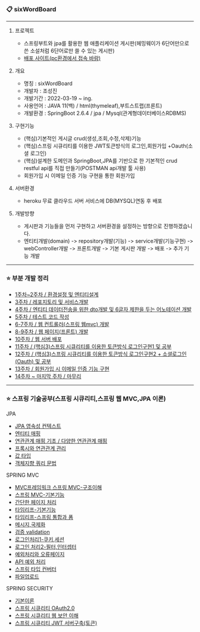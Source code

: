 ### :clipboard: sixWordBoard 
---
        
1. 프로젝트    
    + 스프링부트와 jpa를 활용한 웹 애플리케이션 게시판(헤밍웨이가 6단어만으로 쓴 소설처럼 6단어로만 쓸 수 있는 게시판)
    + [배포 사이트(pc환경에서 접속 바람)](https://sixwordsboard2.herokuapp.com/)    

2. 개요
   + 명칭 : sixWordBoard
   + 개발자 : 조성진
   + 개발기간 : 2022-03-19 ~ ing.      
   + 사용언어 : JAVA 11(백) / html(thymeleaf),부트스트랩(프론트)   
   + 개발환경 : SpringBoot 2.6.4 / jpa / Mysql(관계형데이터베이스RDBMS)

3. 구현기능
   + (핵심)기본적인 게시글 crud(생성,조회,수정,삭제)기능
   + (핵심)스프링 시큐리티를 이용한 JWT토큰방식의 로그인,회원가입 +Oauth(소셜 로그인)
   + (핵심)설계한 도메인과 SpringBoot,JPA를 기반으로 한 기본적인 crud restful api를 직접 만들기(POSTMAN api개발 툴 사용)
   + 회원가입 시 이메일 인증 기능 구현을 통한 회원가입 
 
4. 서버환경
   + heroku 무료 클라우드 서버 서비스에 DB(MYSQL)연동 후 배포 


5. 개발방향
   + 게시판과 기능들을 먼저 구현하고 서버환경을 설정하는 방향으로 진행하겠습니다.
   + 엔티티개발(domain) -> repository개발(기능) -> service개발(기능구현) -> webController개발 -> 프론트개발 -> 기본 게시판 개발 -> 배포 ->  추가 기능 개발

----------
### ⭐ 부분 개발 정리
* [1주차~2주차 / 환경설정 및 엔티티설계](https://github.com/Jorados/sixWordsBoard/blob/main/record/fisrt.md)
* [3주차 / 레포지토리 및 서비스개발](https://github.com/Jorados/sixWordsBoard/blob/main/record/repository_service.md)
* [4주차 / 엔티티 데이터전송을 위한 dto개발 및 6글자 제한을 두는 어노테이션 개발](https://github.com/Jorados/sixWordsBoard/blob/main/record/dto_annotation.md)
* [5주차 / 테스트 코드 작성](https://github.com/Jorados/sixWordsBoard/blob/main/record/test.md)
* [6-7주차 / 웹 컨트롤러(스프링 웹mvc) 개발](https://github.com/Jorados/sixWordsBoard/blob/main/record/webController.md)
* [8-9주차 / 웹 페이지(프론트) 개발](https://github.com/Jorados/sixWordsBoard/blob/main/record/webPage.md)
* [10주차 / 웹 서버 배포 ](https://github.com/Jorados/sixWordsBoard/blob/main/record/server.md)
* [11주차 / (핵심3)스프링 시큐리티를 이용한 토큰방식 로그인구현1 및 공부](https://github.com/Jorados/sixWordsBoard/tree/main/record)
* [12주차 / (핵심3)스프링 시큐리티를 이용한 토큰방식 로그인구현2 + 소셜로그인(Oauth) 및 공부](https://github.com/Jorados/sixWordsBoard/tree/main/record)
* [13주차 / 회원가입 시 이메일 인증 기능 구현]()
* [14주차 ~ 마지막 주차 / 마무리 ]() 

---------
### ⭐ 스프링 기술공부(스프링 시큐리티,스프링 웹 MVC,JPA 이론)
JPA 
* [JPA 영속성 컨텍스트](https://github.com/Jorados/sixWordsBoard/blob/main/JpaRecord/Persist.md)
* [엔티티 매핑](https://github.com/Jorados/sixWordsBoard/blob/main/JpaRecord/EntityMapping.md)
* [연관관계 매핑 기초 / 다양한 연관관계 매핑]()
* [프록시와 연관관계 관리]()
* [값 타입]()
* [객체지향 쿼리 문법]()
  
SPRING MVC
* [MVC프레임워크 스프링 MVC-구조이해]()
* [스프링 MVC-기본기능]()
* [간단한 페이지 처리]()
* [타임리프-기본기능]()
* [타임리프-스프링 통합과 폼]()
* [메시지,국제화]()
* [검증 validation]()
* [로그인처리1-쿠키,세션]()
* [로그인 처리2-필터,인터셉터]()
* [예외처리와 오류페이지]()
* [API 예외 처리]()
* [스프링 타입 컨버터]()
* [파일업로드]() 

SPRING SECURITY
* [기본이론]()
* [스프링 시큐리티 OAuth2.0]()
* [스프링 시큐리티 웹 보안 이해]()
* [스프링 시큐리티 JWT 서버구축(토큰)]()
